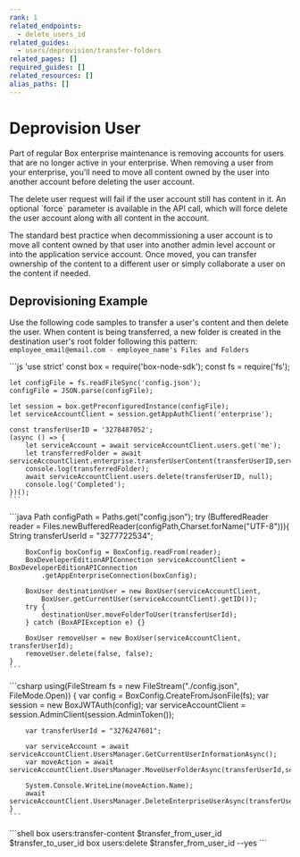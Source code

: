 ```yaml
---
rank: 1
related_endpoints:
  - delete_users_id
related_guides:
  - users/deprovision/transfer-folders
related_pages: []
required_guides: []
related_resources: []
alias_paths: []
---
```


# Deprovision User

Part of regular Box enterprise maintenance is removing accounts for users that
are no longer active in your enterprise. When removing a user from your
enterprise, you'll need to move all content owned by the user into another
account before deleting the user account.

<Message type='notice'>
  The delete user request will fail if the user account still has content in
  it. An optional `force` parameter is available in the API call, which will
  force delete the user account along with all content in the account.
</Message>

The standard best practice when decommissioning a user account is to move all
content owned by that user into another admin level account or into the
application service account. Once moved, you can transfer ownership of the
content to a different user or simply collaborate a user on the content if
needed.

## Deprovisioning Example

Use the following code samples to transfer a user's content and then delete the
user. When content is being transferred, a new folder is created in the
destination user's root folder following this pattern:
`employee_email@email.com - employee_name's Files and Folders`

<Tabs>
  <Tab title='Node'>
    ```js
    'use strict'
    const box = require('box-node-sdk');
    const fs = require('fs');

    let configFile = fs.readFileSync('config.json');
    configFile = JSON.parse(configFile);

    let session = box.getPreconfiguredInstance(configFile);
    let serviceAccountClient = session.getAppAuthClient('enterprise');

    const transferUserID = '3278487052';
    (async () => {
        let serviceAccount = await serviceAccountClient.users.get('me');
        let transferredFolder = await serviceAccountClient.enterprise.transferUserContent(transferUserID,serviceAccount.id);
        console.log(transferredFolder);
        await serviceAccountClient.users.delete(transferUserID, null);
        console.log('Completed');
    })();
    ```
  </Tab>
  <Tab title='Java'>
    ```java
    Path configPath = Paths.get("config.json");
    try (BufferedReader reader = Files.newBufferedReader(configPath,Charset.forName("UTF-8"))){
        String transferUserId = "3277722534";

        BoxConfig boxConfig = BoxConfig.readFrom(reader);
        BoxDeveloperEditionAPIConnection serviceAccountClient = BoxDeveloperEditionAPIConnection
            .getAppEnterpriseConnection(boxConfig);

        BoxUser destinationUser = new BoxUser(serviceAccountClient,
            BoxUser.getCurrentUser(serviceAccountClient).getID());
        try {
            destinationUser.moveFolderToUser(transferUserId);
        } catch (BoxAPIException e) {}

        BoxUser removeUser = new BoxUser(serviceAccountClient, transferUserId);
        removeUser.delete(false, false);
    }
    ```
  </Tab>
  <Tab title='.NET'>
    ```csharp
    using(FileStream fs = new FileStream("./config.json", FileMode.Open)) {
        var config = BoxConfig.CreateFromJsonFile(fs);
        var session = new BoxJWTAuth(config);
        var serviceAccountClient = session.AdminClient(session.AdminToken());

        var transferUserId = "3276247601";

        var serviceAccount = await serviceAccountClient.UsersManager.GetCurrentUserInformationAsync();
        var moveAction = await serviceAccountClient.UsersManager.MoveUserFolderAsync(transferUserId,serviceAccount.Id);

        System.Console.WriteLine(moveAction.Name);
        await serviceAccountClient.UsersManager.DeleteEnterpriseUserAsync(transferUserId,false,false);
    }
    ```
  </Tab>
  <Tab title='CLI'>
    ```shell
    box users:transfer-content $transfer_from_user_id $transfer_to_user_id
    box users:delete $transfer_from_user_id --yes
    ```
  </Tab>
</Tabs>
